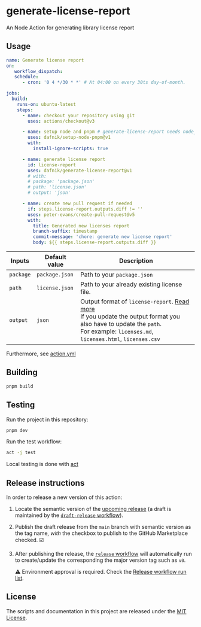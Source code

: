 # generate-license-report

An Node Action for generating library license report

## Usage

```yml
name: Generate license report 
on:
   workflow_dispatch:
   schedule:
      - cron: '0 4 */30 * *' # At 04:00 on every 30ts day-of-month.

jobs:
  build:
    runs-on: ubuntu-latest
    steps:
      - name: checkout your repository using git
        uses: actions/checkout@v3

      - name: setup node and pnpm # generate-license-report needs node_modules installed to fully function
        uses: dafnik/setup-node-pnpm@v1
        with:
          install-ignore-scripts: true

      - name: generate license report
        id: license-report
        uses: dafnik/generate-license-report@v1
        # with:
        # package: 'package.json'
        # path: 'license.json'
        # output: 'json'

      - name: create new pull request if needed
        if: steps.license-report.outputs.diff != ''
        uses: peter-evans/create-pull-request@v5
        with:
          title: Generated new licenses report
          branch-suffix: timestamp
          commit-message: 'chore: generate new license report'
          body: ${{ steps.license-report.outputs.diff }}
```

| Inputs    | Default value  | Description                                                                                                                                                                                                                                                         |
| --------- | -------------- | ------------------------------------------------------------------------------------------------------------------------------------------------------------------------------------------------------------------------------------------------------------------- |
| `package` | `package.json` | Path to your `package.json`                                                                                                                                                                                                                                         |
| `path`    | `license.json` | Path to your already existing license file.                                                                                                                                                                                                                         |
| `output`  | `json`         | Output format of `license-report`. [Read more](https://www.npmjs.com/package/license-report#generate-different-outputs) <br/> If you update the output format you also have to update the `path`. <br/> For example: `licenses.md`, `licenses.html`, `licenses.csv` |

Furthermore, see [action.yml](action.yml)

## Building

```bash
pnpm build
```

## Testing

Run the project in this repository:

```bash
pnpm dev
```

Run the test workflow:

```bash
act -j test
```

Local testing is done with [act][act]

## Release instructions

In order to release a new version of this action:

1. Locate the semantic version of the [upcoming release][release-list] (a draft is maintained by the [`draft-release` workflow][draft-release]).

2. Publish the draft release from the `main` branch with semantic version as the tag name, _with_ the checkbox to publish to the GitHub Marketplace checked. :ballot_box_with_check:

3. After publishing the release, the [`release` workflow][release] will automatically run to create/update the corresponding the major version tag such as `v0`.

   ⚠️ Environment approval is required. Check the [Release workflow run list][release-workflow-runs].

## License

The scripts and documentation in this project are released under the [MIT License](LICENSE).

<!-- references -->

[act]: https://github.com/nektos/act
[release-list]: https://github.com/dafnik/generate-license-report/releases
[draft-release]: .github/workflows/draft-release.yml
[release]: .github/workflows/release.yml
[release-workflow-runs]: https://github.com/dafnik/generate-license-report/actions/workflows/release.yml
